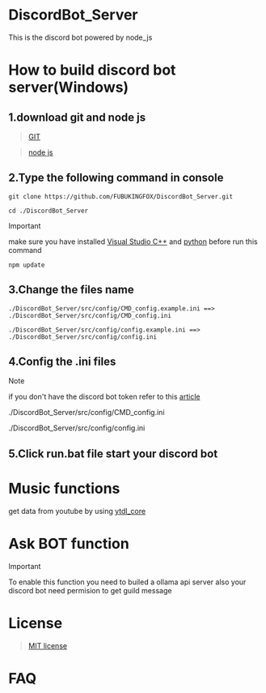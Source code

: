 # DiscordBot_Server
This is the discord bot powered by node_js

# How to build discord bot server(Windows)
## 1.download git and node js
> [GIT](https://git-scm.com/)

> [node js](https://nodejs.org/en)

## 2.Type the following command in console
```
git clone https://github.com/FUBUKINGFOX/DiscordBot_Server.git
```
```
cd ./DiscordBot_Server
```
> [!IMPORTANT]
> make sure you have installed [Visual Studio C++](https://learn.microsoft.com/en-us/cpp/build/vscpp-step-0-installation?view=msvc-170)
> and [python](https://www.python.org/downloads/) before run this command
```
npm update
```

## 3.Change the files name
`
./DiscordBot_Server/src/config/CMD_config.example.ini ==> ./DiscordBot_Server/src/config/CMD_config.ini
`

`
./DiscordBot_Server/src/config/config.example.ini ==> ./DiscordBot_Server/src/config/config.ini
`
## 4.Config the .ini files
> [!NOTE]
> if you don't have the discord bot token refer to this [article](https://discord.com/developers/docs/quick-start/getting-started)

./DiscordBot_Server/src/config/CMD_config.ini

./DiscordBot_Server/src/config/config.ini
## 5.Click run.bat file start your discord bot

# Music functions
get data from youtube by using [ytdl_core](https://github.com/fent/node-ytdl-core)

# Ask BOT function

> [!important]
> To enable this function you need to builed a ollama api server also your discord bot need permision to get guild message


# License
> [MIT license](./LICENSE)


# FAQ
